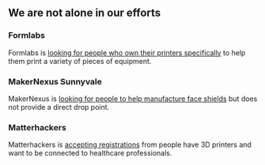 ## We are not alone in our efforts
### Formlabs
Formlabs is [looking for people who own their printers specifically](https://formlabs.com/covid-19-response/) to help them print a variety of pieces of equipment.

### MakerNexus Sunnyvale
MakerNexus is [looking for people to help manufacture face shields](https://docs.google.com/forms/d/e/1FAIpQLSe5uMbl2USWKg6Qi6HovydA6lteBgnRsIBWnQcJaL4x6OdryQ/viewform) but does not provide a direct drop point.

### Matterhackers
Matterhackers is [accepting registrations](https://www.matterhackers.com/covid-19) from people have 3D printers and want to be connected to healthcare professionals.